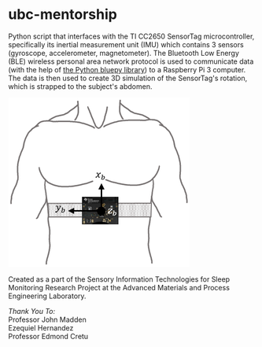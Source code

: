 # ubc-mentorship
Python script that interfaces with the TI CC2650 SensorTag microcontroller, specifically its inertial measurement unit (IMU) which contains 3 sensors (gyroscope, accelerometer, magnetometer). The Bluetooth Low Energy (BLE) wireless personal area network protocol is used to communicate data (with the help of [the Python bluepy library](http://ianharvey.github.io/bluepy-doc/ "Bluepy Documentation")) to a Raspberry Pi 3 computer. The data is then used to create 3D simulation of the SensorTag's rotation, which is strapped to the subject's abdomen.

![Position on abdomen](sensortag-position.png)

Created as a part of the Sensory Information Technologies for Sleep Monitoring Research Project at the Advanced Materials and Process Engineering Laboratory.

*Thank You To:*  
Professor John Madden  
Ezequiel Hernandez  
Professor Edmond Cretu
